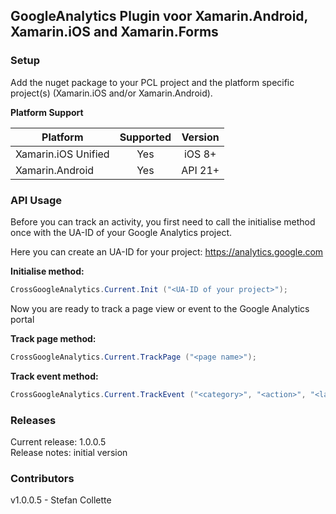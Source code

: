 ## GoogleAnalytics Plugin voor Xamarin.Android, Xamarin.iOS and Xamarin.Forms

### Setup

Add the nuget package to your PCL project and the platform specific project(s) (Xamarin.iOS and/or Xamarin.Android).

**Platform Support**

|Platform|Supported|Version|
| ------------------- | :-----------: | :------------------: |
|Xamarin.iOS Unified|Yes|iOS 8+|
|Xamarin.Android|Yes|API 21+|


### API Usage

Before you can track an activity, you first need to call the initialise method once with the UA-ID of your Google Analytics project.

Here you can create an UA-ID for your project: https://analytics.google.com


**Initialise method:**
```c#
CrossGoogleAnalytics.Current.Init ("<UA-ID of your project>");
```


Now you are ready to track a page view or event to the Google Analytics portal


**Track page method:**
```c#
CrossGoogleAnalytics.Current.TrackPage ("<page name>");
```


**Track event method:**
```c#
CrossGoogleAnalytics.Current.TrackEvent ("<category>", "<action>", "<label>");
```


### Releases

Current release: 1.0.0.5<br />
Release notes: initial version



### Contributors
v1.0.0.5 - Stefan Collette